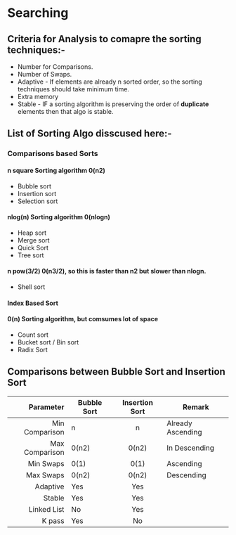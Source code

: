 # Searching
## Criteria for Analysis to comapre the sorting techniques:-
* Number for Comparisons.
* Number of Swaps.
* Adaptive - If elements are already n sorted order, so the sorting techniques should take minimum time.
* Extra memory
* Stable - IF a sorting algorithm is preserving the order of **duplicate** elements then that algo is stable.

## List of Sorting Algo disscused here:-
### Comparisons based Sorts

#### n square Sorting algorithm 0(n2)
* Bubble sort
* Insertion sort
* Selection sort

#### nlog(n) Sorting algorithm 0(nlogn)
* Heap sort
* Merge sort
* Quick Sort
* Tree sort

#### n pow(3/2) 0(n3/2), so this is faster than n2 but slower than nlogn.
* Shell sort

#### Index Based Sort
#### 0(n) Sorting algorithm, but comsumes lot of space
* Count sort
* Bucket sort / Bin sort
* Radix Sort

## Comparisons between Bubble Sort and Insertion Sort
|Parameter		| Bubble Sort| Insertion Sort| Remark			|
|--------:		| --------   |:-------------:| ----  			|
|Min Comparison	| n			 | n 			 | Already Ascending|
|Max Comparison	| 0(n2)		 | 0(n2) 		 | In Descending	|
|Min Swaps		| 0(1)		 | 0(1) 		 | Ascending		|
|Max Swaps		| 0(n2)		 | 0(n2) 		 | Descending		|
|Adaptive		| Yes		 | Yes	 		 | 					|
|Stable			| Yes		 | Yes 			 | 					|
|Linked List	| No		 | Yes	 		 | 					|
|K pass			| Yes		 | No 			 | 					|

